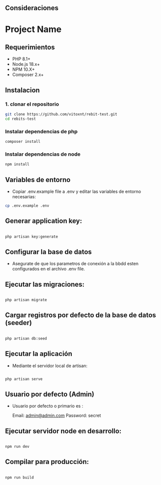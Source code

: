 

## Consideraciones


# Project Name

## Requerimientos

- PHP 8.1+
- Node.js 18.x+
- NPM 10.X+
- Composer 2.x+

## Instalacion

### 1. clonar el repositorio

```sh
git clone https://github.com/vitoxnt/rebit-test.git
cd rebits-test
```
### Instalar dependencias de php

```sh
composer install
```

### Instalar dependencias de node

```sh
npm install
```

## Variables de entorno

- Copiar .env.example file a .env y editar las variables de entorno necesarias:

```sh
cp .env.example .env
```

## Generar application key:

```sh

php artisan key:generate

```

##  Configurar la base de datos

- Asegurate de que los parametros de conexión a la bbdd esten configurados en el archivo .env file.

## Ejecutar las migraciones:

```sh

php artisan migrate
```

## Cargar registros por defecto de la base de datos (seeder)

```sh

php artisan db:seed

```

## Ejecutar la aplicación

- Mediante el servidor local de artisan:

```sh

php artisan serve

```

## Usuario por defecto (Admin)

- Usuario por defecto o primario es :

    Email: admin@admin.com
    Password: secret



## Ejecutar servidor node en desarrollo:

```sh

npm run dev

```

## Compilar para producción:

```sh

npm run build

```

